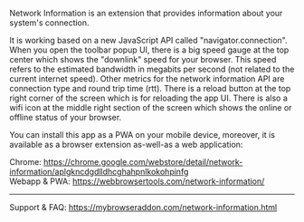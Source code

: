 Network Information is an extension that provides information about your system's connection.

It is working based on a new JavaScript API called "navigator.connection". When you open the toolbar popup UI, there is a big speed gauge at the top center which shows the "downlink" speed for your browser. This speed refers to the estimated bandwidth in megabits per second (not related to the current internet speed). Other metrics for the network information API are connection type and round trip time (rtt). There is a reload button at the top right corner of the screen which is for reloading the app UI. There is also a wifi icon at the middle right section of the screen which shows the online or offline status of your browser.

You can install this app as a PWA on your mobile device, moreover, it is available as a browser extension as-well-as a web application:

Chrome: https://chrome.google.com/webstore/detail/network-information/aplgkncdgdlldhcghahpnlkokohpinfg  
Webapp & PWA: https://webbrowsertools.com/network-information/

--------------------------------------------------------------

Support & FAQ: https://mybrowseraddon.com/network-information.html  
